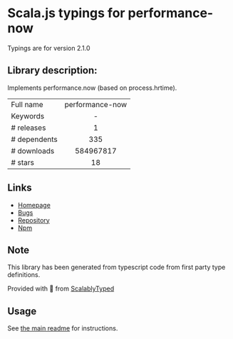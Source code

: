 
# Scala.js typings for performance-now

Typings are for version 2.1.0

## Library description:
Implements performance.now (based on process.hrtime).

|                    |                 |
| ------------------ | :-------------: |
| Full name          | performance-now |
| Keywords           | - |
| # releases         | 1 |
| # dependents       | 335 |
| # downloads        | 584967817 |
| # stars            | 18 |

## Links
- [Homepage](https://github.com/braveg1rl/performance-now)
- [Bugs](https://github.com/braveg1rl/performance-now/issues)
- [Repository](https://github.com/braveg1rl/performance-now)
- [Npm](https://www.npmjs.com/package/performance-now)
    


## Note
This library has been generated from typescript code from first party type definitions.

Provided with :purple_heart: from [ScalablyTyped](https://github.com/oyvindberg/ScalablyTyped)

## Usage
See [the main readme](../../readme.md) for instructions.


